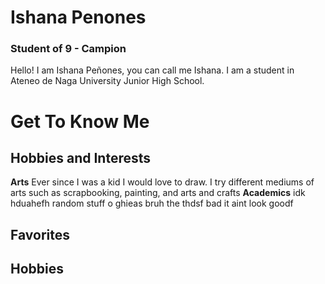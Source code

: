 # Ishana Penones
### Student of 9 - Campion
Hello! I am Ishana Peñones, you can call me Ishana. I am a student in Ateneo de Naga University Junior High School. 

# Get To Know Me
## Hobbies and Interests
**Arts**
  Ever since I was a kid I would love to draw. I try different mediums of arts 
  such as scrapbooking, painting, and arts and crafts
**Academics**
  idk hduahefh random stuff o ghieas bruh the thdsf 
  bad it aint look goodf

## Favorites


## Hobbies
